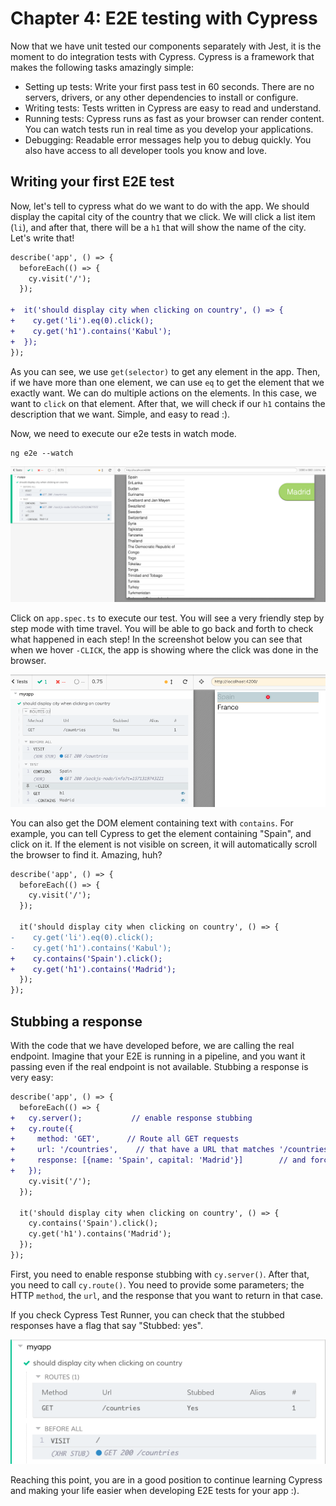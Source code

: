 [e2e]: assets/e2e.png
[stub]: assets/stub.png
[time-travel]: assets/time-travel.png

# Chapter 4: E2E testing with Cypress

Now that we have unit tested our components separately with Jest, it is the moment to do integration tests with Cypress. Cypress is a framework that makes the following tasks amazingly simple:

* Setting up tests: Write your first pass test in 60 seconds. There are no servers, drivers, or any other dependencies to install or configure.
* Writing tests: Tests written in Cypress are easy to read and understand.
* Running tests: Cypress runs as fast as your browser can render content. You can watch tests run in real time as you develop your applications.
* Debugging: Readable error messages help you to debug quickly. You also have access to all developer tools you know and love.

## Writing your first E2E test

Now, let's tell to cypress what do we want to do with the app. We should display the capital city of the country that we click. We will click a list item (``li``), and after that, there will be a ``h1`` that will show the name of the city. Let's write that!

```diff
describe('app', () => {
  beforeEach(() => {
    cy.visit('/');
  });

+  it('should display city when clicking on country', () => {
+    cy.get('li').eq(0).click();
+    cy.get('h1').contains('Kabul');
+  });
});

```

As you can see, we use ``get(selector)`` to get any element in the app. Then, if we have more than one element, we can use ``eq`` to get the element that we exactly want. We can do multiple actions on the elements. In this case, we want to ``click`` on that element. After that, we will check if our ``h1`` contains the description that we want. Simple, and easy to read :).

Now, we need to execute our e2e tests in watch mode. 

```
ng e2e --watch
```

![e2e]

Click on ``app.spec.ts`` to execute our test. You will see a very friendly step by step mode with time travel. You will be able to go back and forth to check what happened in each step! In the screenshot below you can see that when we hover ``-CLICK``, the app is showing where the click was done in the browser.

![time-travel]

You can also get the DOM element containing text with ``contains``. For example, you can tell Cypress to get the element containing "Spain", and click on it. If the element is not visible on screen, it will automatically scroll the browser to find it. Amazing, huh?

```diff
describe('app', () => {
  beforeEach(() => {
    cy.visit('/');
  });

  it('should display city when clicking on country', () => {
-    cy.get('li').eq(0).click();
-    cy.get('h1').contains('Kabul');
+    cy.contains('Spain').click();
+    cy.get('h1').contains('Madrid');
  });
});

```

## Stubbing a response

With the code that we have developed before, we are calling the real endpoint. Imagine that your E2E is running in a pipeline, and you want it passing even if the real endpoint is not available. Stubbing a response is very easy:

```diff
describe('app', () => {
  beforeEach(() => {
+   cy.server();           // enable response stubbing
+   cy.route({
+     method: 'GET',      // Route all GET requests
+     url: '/countries',    // that have a URL that matches '/countries'
+     response: [{name: 'Spain', capital: 'Madrid'}]        // and force the response to be this one
+   });
    cy.visit('/');
  });

  it('should display city when clicking on country', () => {
    cy.contains('Spain').click();
    cy.get('h1').contains('Madrid');
  });
});
```

First, you need to enable response stubbing with ``cy.server()``. After that, you need to call ``cy.route()``. You need to provide some parameters; the HTTP ``method``, the ``url``, and the response that you want to return in that case.

If you check Cypress Test Runner, you can check that the stubbed responses have a flag that say "Stubbed: yes".

![stub]

Reaching this point, you are in a good position to continue learning Cypress and making your life easier when developing E2E tests for your app :).
